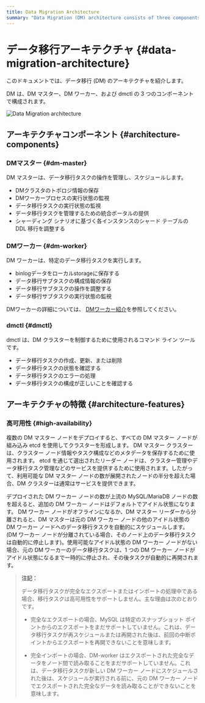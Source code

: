 ```yaml
---
title: Data Migration Architecture
summary: "Data Migration (DM) architecture consists of three components: DM-master, DM-worker, and dmctl. DM-master manages data migration tasks, DM-worker executes specific tasks, and dmctl is a command line tool for cluster control. High availability is achieved through multiple DM-master nodes and automatic task scheduling. Full export and import tasks do not support high availability due to limitations in MySQL and DM-worker."
---
```


# データ移行アーキテクチャ {#data-migration-architecture}

このドキュメントでは、データ移行 (DM) のアーキテクチャを紹介します。

DM は、DM マスター、DM ワーカー、および dmctl の 3 つのコンポーネントで構成されます。

![Data Migration architecture](/media/dm/dm-architecture-2.0.png)

## アーキテクチャコンポーネント {#architecture-components}

### DMマスター {#dm-master}

DM マスターは、データ移行タスクの操作を管理し、スケジュールします。

-   DMクラスタのトポロジ情報の保存
-   DMワーカープロセスの実行状態の監視
-   データ移行タスクの実行状態の監視
-   データ移行タスクを管理するための統合ポータルの提供
-   シャーディング シナリオに基づく各インスタンスのシャード テーブルの DDL 移行を調整する

### DMワーカー {#dm-worker}

DM ワーカーは、特定のデータ移行タスクを実行します。

-   binlogデータをローカルstorageに保存する
-   データ移行サブタスクの構成情報の保存
-   データ移行サブタスクの操作を調整する
-   データ移行サブタスクの実行状態の監視

DMワーカーの詳細については、 [DMワーカー紹介](/dm/dm-worker-intro.md)を参照してください。

### dmctl {#dmctl}

dmctl は、DM クラスターを制御するために使用されるコマンド ライン ツールです。

-   データ移行タスクの作成、更新、または削除
-   データ移行タスクの状態を確認する
-   データ移行タスクのエラーの処理
-   データ移行タスクの構成が正しいことを確認する

## アーキテクチャの特徴 {#architecture-features}

### 高可用性 {#high-availability}

複数の DM マスター ノードをデプロイすると、すべての DM マスター ノードが組み込み etcd を使用してクラスターを形成します。 DM マスター クラスターは、クラスター ノード情報やタスク構成などのメタデータを保存するために使用されます。 etcd を通じて選出されたリーダー ノードは、クラスター管理やデータ移行タスク管理などのサービスを提供するために使用されます。したがって、利用可能な DM マスター ノードの数が展開されたノードの半分を超えた場合、DM クラスターは通常はサービスを提供できます。

デプロイされた DM ワーカー ノードの数が上流の MySQL/MariaDB ノードの数を超えると、追加の DM ワーカー ノードはデフォルトでアイドル状態になります。 DM ワーカー ノードがオフラインになるか、DM マスター リーダーから分離されると、DM マスターは元の DM ワーカー ノードの他のアイドル状態の DM ワーカー ノードへのデータ移行タスクを自動的にスケジュールします。 (DM ワーカー ノードが分離されている場合、そのノード上のデータ移行タスクは自動的に停止します)。使用可能なアイドル状態の DM ワーカー ノードがない場合、元の DM ワーカーのデータ移行タスクは、1 つの DM ワーカー ノードがアイドル状態になるまで一時的に停止され、その後タスクが自動的に再開されます。

> **注記：**
>
> データ移行タスクが完全なエクスポートまたはインポートの処理中である場合、移行タスクは高可用性をサポートしません。主な理由は次のとおりです。
>
> -   完全なエクスポートの場合、MySQL は特定のスナップショット ポイントからのエクスポートをまだサポートしていません。これは、データ移行タスクが再スケジュールまたは再開された後は、前回の中断ポイントからエクスポートを再開できないことを意味します。
>
> -   完全インポートの場合、DM-worker はエクスポートされた完全なデータをノード間で読み取ることをまだサポートしていません。これは、データ移行タスクが新しい DM ワーカー ノードにスケジュールされた後は、スケジュールが実行される前に、元の DM ワーカー ノードでエクスポートされた完全なデータを読み取ることができないことを意味します。

